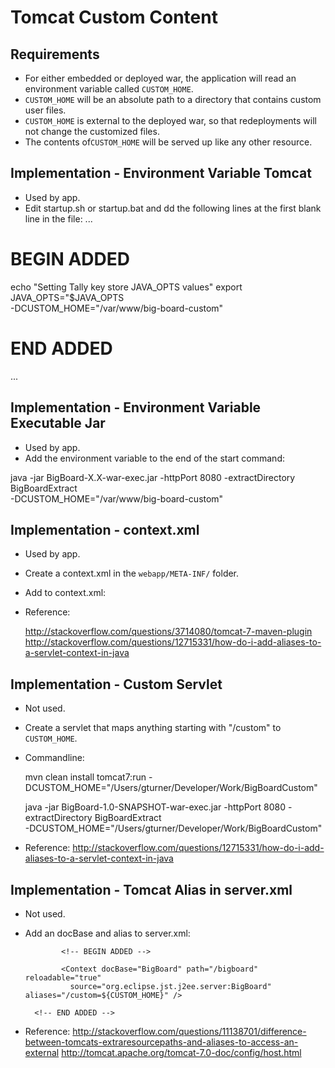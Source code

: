 Tomcat Custom Content
=====================

Requirements
------------

- For either embedded or deployed war, the application will read an environment variable called `CUSTOM_HOME`.
- `CUSTOM_HOME` will be an absolute path to a directory that contains custom user files.
- `CUSTOM_HOME` is external to the deployed war, so that redeployments will not change the customized files.
- The contents of`CUSTOM_HOME` will be served up like any other resource.


Implementation - Environment Variable Tomcat
--------------------------------------------

- Used by app.
- Edit startup.sh or startup.bat and dd the following lines at the first blank line in the file:
...
# BEGIN ADDED
echo "Setting Tally key store JAVA_OPTS values"
export JAVA_OPTS="$JAVA_OPTS \
-DCUSTOM_HOME=\"/var/www/big-board-custom\" 
# END ADDED
...


Implementation - Environment Variable Executable Jar
----------------------------------------------------

- Used by app.
- Add the environment variable to the end of the start command:

java -jar BigBoard-X.X-war-exec.jar -httpPort 8080 -extractDirectory BigBoardExtract \
 -DCUSTOM_HOME=\"/var/www/big-board-custom\" 



Implementation - context.xml
----------------------------

- Used by app.
- Create a context.xml in the `webapp/META-INF/` folder.
- Add to context.xml:

    <Context aliases="/custom=${CUSTOM_HOME}" ></Context>

- Reference:

    http://stackoverflow.com/questions/3714080/tomcat-7-maven-plugin
    http://stackoverflow.com/questions/12715331/how-do-i-add-aliases-to-a-servlet-context-in-java


Implementation - Custom Servlet
-------------------------------

- Not used.
- Create a servlet that maps anything starting with "/custom" to `CUSTOM_HOME`.

- Commandline:

    mvn clean install tomcat7:run -DCUSTOM_HOME="/Users/gturner/Developer/Work/BigBoardCustom"

    java -jar BigBoard-1.0-SNAPSHOT-war-exec.jar -httpPort 8080 -extractDirectory BigBoardExtract \
     -DCUSTOM_HOME="/Users/gturner/Developer/Work/BigBoardCustom"


- Reference: 
http://stackoverflow.com/questions/12715331/how-do-i-add-aliases-to-a-servlet-context-in-java


Implementation - Tomcat Alias in server.xml
-------------------------------------------

- Not used.
- Add an docBase and alias to server.xml:


			  <!-- BEGIN ADDED -->
			  
			  <Context docBase="BigBoard" path="/bigboard" reloadable="true"
			    source="org.eclipse.jst.j2ee.server:BigBoard" aliases="/custom=${CUSTOM_HOME}" />
			    
        <!-- END ADDED -->

- Reference: 
    http://stackoverflow.com/questions/11138701/difference-between-tomcats-extraresourcepaths-and-aliases-to-access-an-external
    http://tomcat.apache.org/tomcat-7.0-doc/config/host.html

